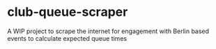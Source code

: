 # club-queue-scraper
A WIP project to scrape the internet for engagement with Berlin based events to calculate expected queue times
